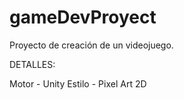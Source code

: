 # gameDevProyect
Proyecto de creación de un videojuego.

DETALLES:

Motor - Unity
Estilo - Pixel Art 2D
